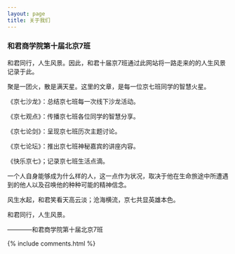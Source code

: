 ```yaml
---
layout: page
title: 关于我们 
---
```


<h3> 和君商学院第十届北京7班 </h3>
<p>
和君同行，人生风景。因此，和君十届京7班通过此网站将一路走来的的人生风景记录于此。
<p>
聚是一团火，散是满天星。这里的文章，是每一位京七班同学的智慧火星。
<p><p>
《京七沙龙》：总结京七班每一次线下沙龙活动。
<p>
《京七观点》：传播京七班各位同学的智慧分享。
<p><p>
《京七论剑》：呈现京七班历次主题讨论。
<p>
《京七论坛》：推出京七班神秘嘉宾的讲座内容。
<p><p>
《快乐京七》；记录京七班生活点滴。
<p>
一个人自身能够成为什么样的人，这一点作为状况，取决于他在生命旅途中所遭遇到的他人以及召唤他的种种可能的精神信念。
<p><p>
风生水起，和君笑看天高云淡；沧海横流，京七共显英雄本色。
<p>
和君同行，人生风景。
<p>
————和君商学院第十届北京7班

  



{% include comments.html %}



